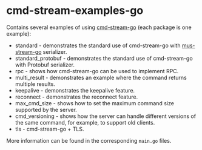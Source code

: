 # cmd-stream-examples-go
Contains several examples of using [cmd-stream-go](https://github.com/cmd-stream/cmd-stream-go)
(each package is one example):
- standard - demonstrates the standard use of cmd-stream-go with 
  [mus-stream-go](https://github.com/mus-format/mus-stream-go) serializer.
- standard_protobuf - demonstrates the standard use of cmd-stream-go with 
  Protobuf serializer.
- rpc - shows how cmd-stream-go can be used to implement RPC.
- multi_result - demonstrates an example where the command returns multiple 
  results.
- keepalive - demonstrates the keepalive feature.
- reconnect - demonstrates the reconnect feature.
- max_cmd_size - shows how to set the maximum command size supported by the 
  server.
- cmd_versioning - shows how the server can handle different versions of the 
  same command, for example, to support old clients.
- tls - cmd-stream-go + TLS.

More information can be found in the corresponding `main.go` files.